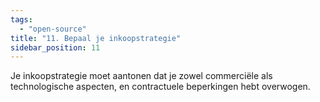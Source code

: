 ```yaml
---
tags:
  - "open-source"
title: "11. Bepaal je inkoopstrategie"
sidebar_position: 11
---
```


Je inkoopstrategie moet aantonen dat je zowel commerciële als technologische aspecten, en contractuele beperkingen hebt overwogen.
